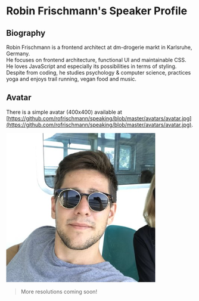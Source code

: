 # Robin Frischmann's Speaker Profile

## Biography

Robin Frischmann is a frontend architect at dm-drogerie markt in Karlsruhe, Germany.<br>
He focuses on frontend architecture, functional UI and maintainable CSS. He loves JavaScript and especially its possibilities in terms of styling.<br>
Despite from coding, he studies psychology & computer science, practices yoga and enjoys trail running, vegan food and music.


## Avatar
There is a simple avatar (400x400) available at [https://github.com/rofrischmann/speaking/blob/master/avatars/avatar.jpg](https://github.com/rofrischmann/speaking/blob/master/avatars/avatar.jpg).

<img src="./avatars/avatar.jpg">

> More resolutions coming soon!